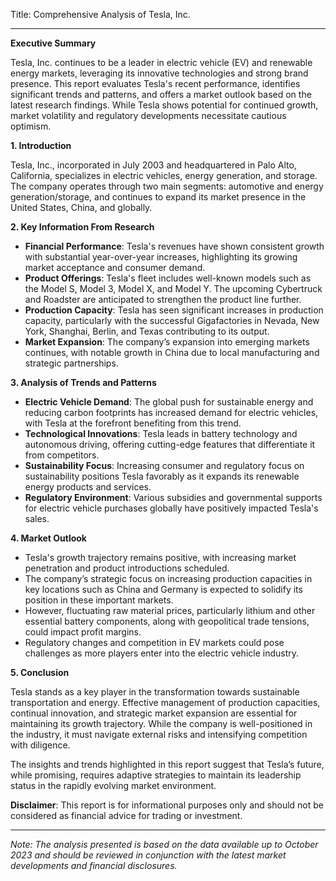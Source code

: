 Title: Comprehensive Analysis of Tesla, Inc.

---

**Executive Summary**

Tesla, Inc. continues to be a leader in electric vehicle (EV) and renewable energy markets, leveraging its innovative technologies and strong brand presence. This report evaluates Tesla's recent performance, identifies significant trends and patterns, and offers a market outlook based on the latest research findings. While Tesla shows potential for continued growth, market volatility and regulatory developments necessitate cautious optimism.

**1. Introduction**

Tesla, Inc., incorporated in July 2003 and headquartered in Palo Alto, California, specializes in electric vehicles, energy generation, and storage. The company operates through two main segments: automotive and energy generation/storage, and continues to expand its market presence in the United States, China, and globally.

**2. Key Information From Research**

- **Financial Performance**: Tesla's revenues have shown consistent growth with substantial year-over-year increases, highlighting its growing market acceptance and consumer demand.
- **Product Offerings**: Tesla's fleet includes well-known models such as the Model S, Model 3, Model X, and Model Y. The upcoming Cybertruck and Roadster are anticipated to strengthen the product line further. 
- **Production Capacity**: Tesla has seen significant increases in production capacity, particularly with the successful Gigafactories in Nevada, New York, Shanghai, Berlin, and Texas contributing to its output.
- **Market Expansion**: The company’s expansion into emerging markets continues, with notable growth in China due to local manufacturing and strategic partnerships.

**3. Analysis of Trends and Patterns**

- **Electric Vehicle Demand**: The global push for sustainable energy and reducing carbon footprints has increased demand for electric vehicles, with Tesla at the forefront benefiting from this trend.
- **Technological Innovations**: Tesla leads in battery technology and autonomous driving, offering cutting-edge features that differentiate it from competitors.
- **Sustainability Focus**: Increasing consumer and regulatory focus on sustainability positions Tesla favorably as it expands its renewable energy products and services.
- **Regulatory Environment**: Various subsidies and governmental supports for electric vehicle purchases globally have positively impacted Tesla's sales.

**4. Market Outlook**

- Tesla's growth trajectory remains positive, with increasing market penetration and product introductions scheduled.
- The company’s strategic focus on increasing production capacities in key locations such as China and Germany is expected to solidify its position in these important markets.
- However, fluctuating raw material prices, particularly lithium and other essential battery components, along with geopolitical trade tensions, could impact profit margins.
- Regulatory changes and competition in EV markets could pose challenges as more players enter into the electric vehicle industry.

**5. Conclusion**

Tesla stands as a key player in the transformation towards sustainable transportation and energy. Effective management of production capacities, continual innovation, and strategic market expansion are essential for maintaining its growth trajectory. While the company is well-positioned in the industry, it must navigate external risks and intensifying competition with diligence. 

The insights and trends highlighted in this report suggest that Tesla’s future, while promising, requires adaptive strategies to maintain its leadership status in the rapidly evolving market environment.

**Disclaimer**: This report is for informational purposes only and should not be considered as financial advice for trading or investment.

---

*Note: The analysis presented is based on the data available up to October 2023 and should be reviewed in conjunction with the latest market developments and financial disclosures.*